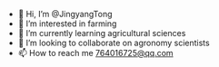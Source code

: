 - 👋 Hi, I’m @JingyangTong
- 👀 I’m interested in farming
- 🌱 I’m currently learning agricultural sciences
- 💞️ I’m looking to collaborate on agronomy scientists
- 📫 How to reach me 764016725@qq.com

<!---
JingyangTong/JingyangTong is a ✨ special ✨ repository because its `README.md` (this file) appears on your GitHub profile.
You can click the Preview link to take a look at your changes.
--->
